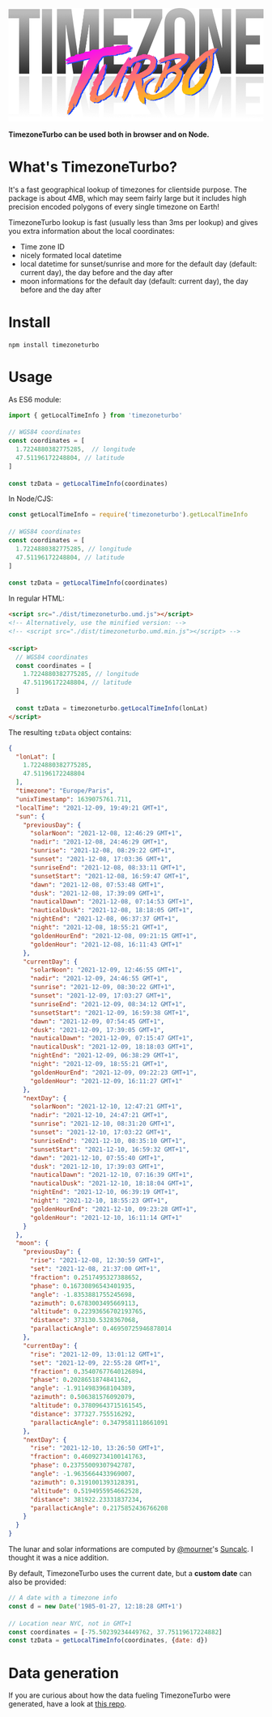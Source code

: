 ![](images/logo_1000.png)

**TimezoneTurbo can be used both in browser and on Node.**  

# What's TimezoneTurbo?
It's a fast geographical lookup of timezones for clientside purpose. The package is about 4MB, which may seem fairly large but it includes high precision encoded polygons of every single timezone on Earth!

TimezoneTurbo lookup is fast (usually less than 3ms per lookup) and gives you extra information about the local coordinates:
- Time zone ID
- nicely formated local datetime
- local datetime for sunset/sunrise and more for the default day (default: current day), the day before and the day after
- moon informations for the default day (default: current day), the day before and the day after

# Install
```
npm install timezoneturbo
```


# Usage
As ES6 module:  
```js
import { getLocalTimeInfo } from 'timezoneturbo'

// WGS84 coordinates
const coordinates = [
  1.7224880382775285,  // longitude
  47.51196172248804, // latitude
]

const tzData = getLocalTimeInfo(coordinates)
```

In Node/CJS:  
```js
const getLocalTimeInfo = require('timezoneturbo').getLocalTimeInfo

// WGS84 coordinates
const coordinates = [
  1.7224880382775285, // longitude
  47.51196172248804, // latitude
]

const tzData = getLocalTimeInfo(coordinates)
```

In regular HTML:
```html
<script src="./dist/timezoneturbo.umd.js"></script>
<!-- Alternatively, use the minified version: -->
<!-- <script src="./dist/timezoneturbo.umd.min.js"></script> -->

<script>
  // WGS84 coordinates
  const coordinates = [
    1.7224880382775285, // longitude
    47.51196172248804, // latitude
  ]

  const tzData = timezoneturbo.getLocalTimeInfo(lonLat)
</script>
```

The resulting `tzData` object contains:  
```json
{
  "lonLat": [
    1.7224880382775285,
    47.51196172248804
  ],
  "timezone": "Europe/Paris",
  "unixTimestamp": 1639075761.711,
  "localTime": "2021-12-09, 19:49:21 GMT+1",
  "sun": {
    "previousDay": {
      "solarNoon": "2021-12-08, 12:46:29 GMT+1",
      "nadir": "2021-12-08, 24:46:29 GMT+1",
      "sunrise": "2021-12-08, 08:29:22 GMT+1",
      "sunset": "2021-12-08, 17:03:36 GMT+1",
      "sunriseEnd": "2021-12-08, 08:33:11 GMT+1",
      "sunsetStart": "2021-12-08, 16:59:47 GMT+1",
      "dawn": "2021-12-08, 07:53:48 GMT+1",
      "dusk": "2021-12-08, 17:39:09 GMT+1",
      "nauticalDawn": "2021-12-08, 07:14:53 GMT+1",
      "nauticalDusk": "2021-12-08, 18:18:05 GMT+1",
      "nightEnd": "2021-12-08, 06:37:37 GMT+1",
      "night": "2021-12-08, 18:55:21 GMT+1",
      "goldenHourEnd": "2021-12-08, 09:21:15 GMT+1",
      "goldenHour": "2021-12-08, 16:11:43 GMT+1"
    },
    "currentDay": {
      "solarNoon": "2021-12-09, 12:46:55 GMT+1",
      "nadir": "2021-12-09, 24:46:55 GMT+1",
      "sunrise": "2021-12-09, 08:30:22 GMT+1",
      "sunset": "2021-12-09, 17:03:27 GMT+1",
      "sunriseEnd": "2021-12-09, 08:34:12 GMT+1",
      "sunsetStart": "2021-12-09, 16:59:38 GMT+1",
      "dawn": "2021-12-09, 07:54:45 GMT+1",
      "dusk": "2021-12-09, 17:39:05 GMT+1",
      "nauticalDawn": "2021-12-09, 07:15:47 GMT+1",
      "nauticalDusk": "2021-12-09, 18:18:03 GMT+1",
      "nightEnd": "2021-12-09, 06:38:29 GMT+1",
      "night": "2021-12-09, 18:55:21 GMT+1",
      "goldenHourEnd": "2021-12-09, 09:22:23 GMT+1",
      "goldenHour": "2021-12-09, 16:11:27 GMT+1"
    },
    "nextDay": {
      "solarNoon": "2021-12-10, 12:47:21 GMT+1",
      "nadir": "2021-12-10, 24:47:21 GMT+1",
      "sunrise": "2021-12-10, 08:31:20 GMT+1",
      "sunset": "2021-12-10, 17:03:22 GMT+1",
      "sunriseEnd": "2021-12-10, 08:35:10 GMT+1",
      "sunsetStart": "2021-12-10, 16:59:32 GMT+1",
      "dawn": "2021-12-10, 07:55:40 GMT+1",
      "dusk": "2021-12-10, 17:39:03 GMT+1",
      "nauticalDawn": "2021-12-10, 07:16:39 GMT+1",
      "nauticalDusk": "2021-12-10, 18:18:04 GMT+1",
      "nightEnd": "2021-12-10, 06:39:19 GMT+1",
      "night": "2021-12-10, 18:55:23 GMT+1",
      "goldenHourEnd": "2021-12-10, 09:23:28 GMT+1",
      "goldenHour": "2021-12-10, 16:11:14 GMT+1"
    }
  },
  "moon": {
    "previousDay": {
      "rise": "2021-12-08, 12:30:59 GMT+1",
      "set": "2021-12-08, 21:37:00 GMT+1",
      "fraction": 0.2517495327388652,
      "phase": 0.16730896543401935,
      "angle": -1.8353881755245698,
      "azimuth": 0.6783003495669113,
      "altitude": 0.22393656702193765,
      "distance": 373130.5328367068,
      "parallacticAngle": 0.46950725946878014
    },
    "currentDay": {
      "rise": "2021-12-09, 13:01:12 GMT+1",
      "set": "2021-12-09, 22:55:28 GMT+1",
      "fraction": 0.35407677640126894,
      "phase": 0.2028651874841162,
      "angle": -1.9114983968104389,
      "azimuth": 0.506381576092079,
      "altitude": 0.37809643715161545,
      "distance": 377327.755516292,
      "parallacticAngle": 0.3479581118661091
    },
    "nextDay": {
      "rise": "2021-12-10, 13:26:50 GMT+1",
      "fraction": 0.46092734100141763,
      "phase": 0.23755009307942787,
      "angle": -1.9635664433969007,
      "azimuth": 0.3191001393128391,
      "altitude": 0.5194955954662528,
      "distance": 381922.23331837234,
      "parallacticAngle": 0.2175852436766208
    }
  }
}
```
The lunar and solar informations are computed by [@mourner](https://twitter.com/mourner)'s [Suncalc](https://github.com/mourner/suncalc). I thought it was a nice addition.

By default, TimezoneTurbo uses the current date, but a **custom date** can also be provided:   
```js
// A date with a timezone info
const d = new Date('1985-01-27, 12:18:28 GMT+1')

// Location near NYC, not in GMT+1
const coordinates = [-75.50239234449762, 37.75119617224882]
const tzData = getLocalTimeInfo(coordinates, {date: d})
```


# Data generation
If you are curious about how the data fueling TimezoneTurbo were generated, have a look at [this repo](https://github.com/jonathanlurie/geodatapreparation).